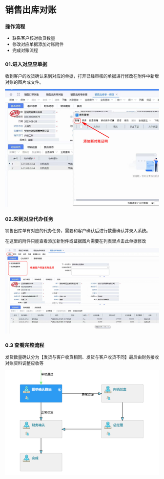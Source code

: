 # 销售出库对账

### 操作流程

* 联系客户核对收货数量
* 修改对应单据添加对账附件
* 完成对账流程



### 01.进入对应应单据

收到客户的收货确认来到对应的单据，打开已经审核的单据进行修改在附件中新增对账的图片或文件。

![./供应链流程-img/出库单00.jpg](./供应链流程-img/出库单00.jpg)





### 02.来到对应代办任务

销售出库单有对应的代办任务，需要和客户确认后进行数量确认并录入系统。

在这里的附件只能查看添加新附件或证据图片需要在列表里点击此单据修改

![](./供应链流程-img/出库单01.jpg)



### 0.3 查看完整流程

发货数量确认分为【发货与客户收货相同、发货与客户收货不同】最后由财务接收对账资料调整应收等

![](./供应链流程-img/出库单03.png)



